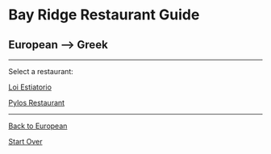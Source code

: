 # Bay Ridge Restaurant Guide
## European --> Greek

---

Select a restaurant:

[Loi Estiatorio](https://www.loiestiatorio.com/)

[Pylos Restaurant](https://pylosrestaurant.com/)

---

[Back to European](..)

[Start Over](../home.md)

